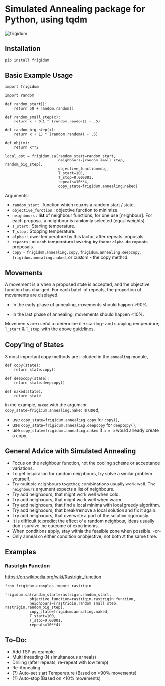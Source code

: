 # Simulated Annealing package for Python, using tqdm

![frigidum](https://gitlab.com/whendrik/frigidum/-/raw/master/images/frigidum_0.9.1.gif)

## Installation

```
pip install frigidum
```

## Basic Example Usage

```
import frigidum

import random

def random_start():
    return 50 + random.random()

def random_small_step(x):
    return x + 0.1 * (random.random() - .5)

def random_big_step(x):
    return x + 10 * (random.random() - .5)

def obj(x):
    return x**2

local_opt = frigidum.sa(random_start=random_start, 
                        neighbours=[random_small_step, random_big_step], 
                        objective_function=obj, 
                        T_start=100, 
                        T_stop=0.000001, 
                        repeats=10**4, 
                        copy_state=frigidum.annealing.naked)
```

Arguments:
 - `random_start` : function which returns a random start / state.
 - `objective_function` : objective function to minimize.
 - `neighbours` : **list** of neighbour functions, for one use [neighbour]. For each proposal, a neighbour is randomly selected (equal weights).
 - `T_start` : Starting temperature.
 - `T_stop` : Stopping temperature.
 - `alpha` : Lower temperature by this factor, after repeats proposals.
 - `repeats` : at each temperature lowering by factor `alpha`, do repeats proposals.
 - `copy`  = `frigidum.annealing.copy`, `frigidum.annealing.deepcopy`, `frigidum.annealing.naked`, or custom - the copy method.


## Movements

A movement is a when a proposed state is accepted, and the objective function has changed. For each batch of repeats, the proportion of movements are displayed.

- In the early phase of annealing, movements should happen >90%.

- In the last phase of annealing, movements should happen <10%.

Movements are useful to determine the starting- and stopping temperature; `T_start` & `T_stop`, with the above guidelines.

## Copy'ing of States

3 most important copy methods are included in the `annealing` module,

```
def copy(state):
	return state.copy()

def deepcopy(state):
	return state.deepcopy()

def naked(state):
	return state
```

In the example, `naked` with the argument `copy_state=frigidum.annealing.naked` is used,

- use `copy_state=frigidum.annealing.copy` for `copy()`,
- use `copy_state=frigidum.annealing.deepcopy` for `deepcopy()`,
- use `copy_state=frigidum.annealing.naked` if `a = b` would already create a copy.

## General Advice with Simulated Annealing

- Focus on the neighbour function, not the cooling scheme or acceptance variations.
- To get inspiration for random neighbours, try solve a similar problem yourself.
- Try multiple neighbours together, combinations usually work well. The `neighbours` argument expects a list of neighbours.
- Try add neighbours, that might work well when cold.
- Try add neighbours, that might work well when warm.
- Try add neighbours, that find a local minima with local greedy algorithm.
- Try add neighbours, that break/remove a local solution and fix it again.
- Try add neighbours, that overwrite a part of the solution rigorously. 
- It is difficult to predict the effect of a random neighbour, ideas usually don't survive the outcome of experiments.
- When conditions apply, stay within the feasible zone when possible. -or-
- Only anneal on either condition or objective, not both at the same time.

## Examples

### Rastrigin Function

https://en.wikipedia.org/wiki/Rastrigin_function

```
from frigidum.examples import rastrigin

frigidum.sa(random_start=rastrigin.random_start,
           objective_function=rastrigin.rastrigin_function,
           neighbours=[rastrigin.random_small_step, rastrigin.random_big_step],
           copy_state=frigidum.annealing.naked,
           T_start=100,
           T_stop=0.00001,
           repeats=10**4)
```

## To-Do:

- Add TSP as example
- Multi threading (N simultaneous anneals)
- Drilling (after repeats, re-repeat with low temp)
- Re-Annealing
- (?) Auto-set start Temperature (Based on >90% movements)
- (?) Auto-stop (Based on <10% movements)
